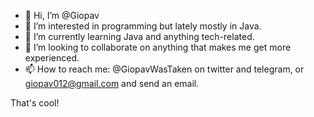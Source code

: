 - 👋 Hi, I’m @Giopav
- 👀 I’m interested in programming but lately mostly in Java.
- 🌱 I’m currently learning Java and anything tech-related.
- 💞️ I’m looking to collaborate on anything that makes me get more experienced.
- 📫 How to reach me: @GiopavWasTaken on twitter and telegram, or giopav012@gmail.com and send an email.

That's cool!
